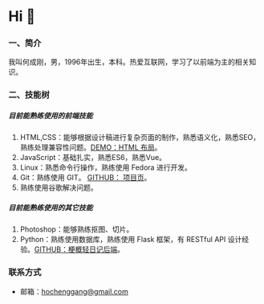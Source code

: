 # Hi 👋

### 一、简介
我叫何成刚，男，1996年出生，本科。热爱互联网，学习了以前端为主的相关知识。

### 二、技能树

##### 目前能熟练使用的前端技能
1. HTML,CSS：能够根据设计稿进行复杂页面的制作，熟悉语义化，熟悉SEO，熟练处理兼容性问题。[DEMO：HTML 布局](https://hechenggang.github.io/2018_baidu_ife/12-15-rebuild/12-15.html)。
2. JavaScript：基础扎实，熟悉ES6，熟悉Vue。
3. Linux：熟悉命令行操作，熟练使用 Fedora 进行开发。
4. Git：熟练使用 GIT。 [GITHUB： 项目页](https://github.com/hechenggang?tab=repositories)。
5. 熟练使用谷歌解决问题。

##### 目前能熟练使用的其它技能
1. Photoshop：能够熟练抠图、切片。
2. Python：熟练使用数据库，熟练使用 Flask 框架，有 RESTful API 设计经验。[GITHUB：梗概轻日记后端](https://github.com/hechenggang/genGai-backend)。

### 联系方式
- 邮箱：hochenggang@gmail.com
